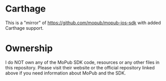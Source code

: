 # Carthage

This is a "mirror" of https://github.com/mopub/mopub-ios-sdk with added Carthage support.

# Ownership

I do NOT own any of the MoPub SDK code, resources or any other files in this repository. Please visit their website or the official repository linked above if you need information about MoPub and the SDK.
